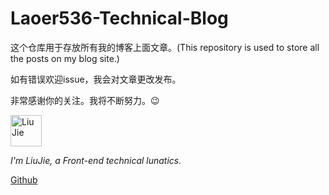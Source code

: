 # Laoer536-Technical-Blog

这个仓库用于存放所有我的博客上面文章。(This repository is used to store all the posts on my blog site.)

如有错误欢迎issue，我会对文章更改发布。

非常感谢你的关注。我将不断努力。😉





<div align="left">
<img alt="Liu Jie" src="https://s2.loli.net/2021/12/16/rxjhMFtGElVIuyz.png" width=50 />
</div>

*I'm LiuJie, a Front-end technical lunatics.*

[Github](https://github.com/laoer536)